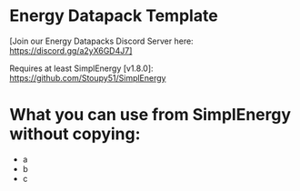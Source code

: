 # Energy Datapack Template
[Join our Energy Datapacks Discord Server here: https://discord.gg/a2yX6GD4J7]

Requires at least SimplEnergy [v1.8.0]: https://github.com/Stoupy51/SimplEnergy


# What you can use from SimplEnergy without copying:
- a
- b
- c


